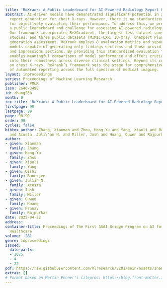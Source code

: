 ```yaml
---
title: 'ReXrank: A Public Leaderboard for AI-Powered Radiology Report Generation'
abstract: AI-driven models have demonstrated significant potential in automating radiology
  report generation for chest X-rays. However, there is no standardized benchmark
  for objectively evaluating their performance. To address this, we present ReXrank,
  a public leaderboard and challenge for assessing AI-powered radiology report generation.
  Our framework incorporates ReXGradient, the largest test dataset consisting of 10,000
  studies, and three public datasets (MIMIC-CXR, IU-Xray, CheXpert Plus) for report
  generation assessment. ReXrank employs 8 evaluation metrics and separately assesses
  models capable of generating only findings sections and those providing both findings
  and impressions sections. By providing this standardized evaluation framework, ReXrank
  enables meaningful comparisons of model performance and offers crucial insights
  into their robustness across diverse clinical settings. Beyond its current focus
  on chest X-rays, ReXrank’s framework sets the stage for comprehensive evaluation
  of automated reporting across the full spectrum of medical imaging.
layout: inproceedings
series: Proceedings of Machine Learning Research
publisher: PMLR
issn: 2640-3498
id: zhang25b
month: 0
tex_title: 'ReXrank: A Public Leaderboard for AI-Powered Radiology Report Generation'
firstpage: 90
lastpage: 99
page: 90-99
order: 90
cycles: false
bibtex_author: Zhang, Xiaoman and Zhou, Hong-Yu and Yang, Xiaoli and Banerjee, Oishi
  and Acosta, Juli\'an N. and Miller, Josh and Huang, Ouwen and Rajpurkar, Pranav
author:
- given: Xiaoman
  family: Zhang
- given: Hong-Yu
  family: Zhou
- given: Xiaoli
  family: Yang
- given: Oishi
  family: Banerjee
- given: Julián N.
  family: Acosta
- given: Josh
  family: Miller
- given: Ouwen
  family: Huang
- given: Pranav
  family: Rajpurkar
date: 2025-04-22
address:
container-title: Proceedings of The First AAAI Bridge Program on AI for Medicine and
  Healthcare
volume: '281'
genre: inproceedings
issued:
  date-parts:
  - 2025
  - 4
  - 22
pdf: https://raw.githubusercontent.com/mlresearch/v281/main/assets/zhang25b/zhang25b.pdf
extras: []
# Format based on Martin Fenner's citeproc: https://blog.front-matter.io/posts/citeproc-yaml-for-bibliographies/
---
```

